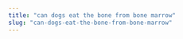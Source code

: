 ```yaml
---
title: "can dogs eat the bone from bone marrow"
slug: "can-dogs-eat-the-bone-from-bone-marrow"
---
```


